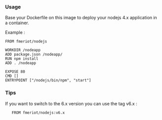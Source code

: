 ### Usage
Base your Dockerfile on this image to deploy your nodejs 4.x application in a container.

Example :

    FROM fmeriot/nodejs
    
    WORKDIR /nodeapp
    ADD package.json /nodeapp/
    RUN npm install
    ADD . /nodeapp
    
    EXPOSE 80
    CMD []
    ENTRYPOINT ["/nodejs/bin/npm", "start"]
   
   
   ### Tips
   
   If you want to switch to the 6.x version you can use the tag v6.x :
   
       FROM fmeriot/nodejs:v6.x
   
